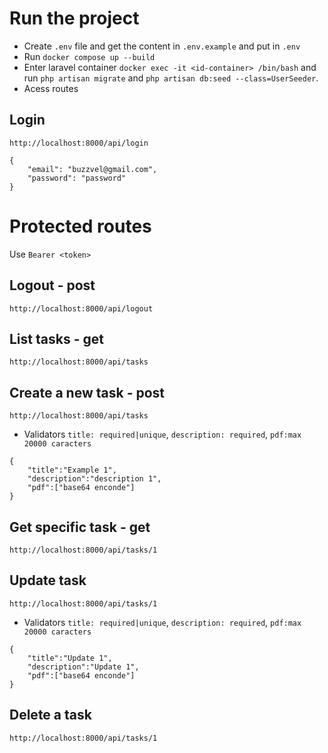 # Run the project
- Create ``.env`` file and get the content in ``.env.example`` and put in ``.env``
- Run ``docker compose up --build``
- Enter laravel container ``docker exec -it <id-container> /bin/bash`` and run ``php artisan migrate`` and ``php artisan db:seed --class=UserSeeder``.
- Acess routes

## Login
``http://localhost:8000/api/login``

``` 
{
    "email": "buzzvel@gmail.com",
    "password": "password"
}
```

# Protected routes
Use ``Bearer <token>``
## Logout - post
``http://localhost:8000/api/logout``

## List tasks - get
``http://localhost:8000/api/tasks``

## Create a new task - post
``http://localhost:8000/api/tasks``
- Validators ``title: required|unique``, ``description: required``, ``pdf:max 20000 caracters``
```
{
    "title":"Example 1",
    "description":"description 1",
    "pdf":["base64 enconde"]
}
```
## Get specific task - get
``http://localhost:8000/api/tasks/1``

## Update task
``http://localhost:8000/api/tasks/1``
- Validators ``title: required|unique``, ``description: required``, ``pdf:max 20000 caracters``
```
{
    "title":"Update 1",
    "description":"Update 1",
    "pdf":["base64 enconde"]
}
```

## Delete a task
``http://localhost:8000/api/tasks/1``

